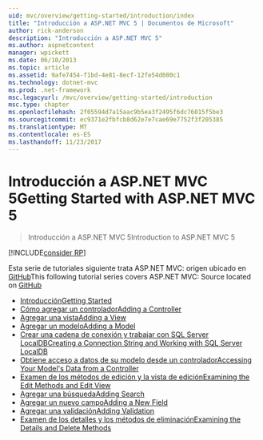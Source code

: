 ```yaml
---
uid: mvc/overview/getting-started/introduction/index
title: "Introducción a ASP.NET MVC 5 | Documentos de Microsoft"
author: rick-anderson
description: "Introducción a ASP.NET MVC 5"
ms.author: aspnetcontent
manager: wpickett
ms.date: 06/10/2013
ms.topic: article
ms.assetid: 9afe7454-f1bd-4e81-8ecf-12fe54d080c1
ms.technology: dotnet-mvc
ms.prod: .net-framework
msc.legacyurl: /mvc/overview/getting-started/introduction
msc.type: chapter
ms.openlocfilehash: 2f05594d7a15aac9b5ea3f2495f6dc76015f5be3
ms.sourcegitcommit: ec9371e2fbfcb8d62e7e7cae69e7752f3f205385
ms.translationtype: MT
ms.contentlocale: es-ES
ms.lasthandoff: 11/23/2017
---
```

<a name="getting-started-with-aspnet-mvc-5"></a><span data-ttu-id="65a97-103">Introducción a ASP.NET MVC 5</span><span class="sxs-lookup"><span data-stu-id="65a97-103">Getting Started with ASP.NET MVC 5</span></span>
====================
> <span data-ttu-id="65a97-104">Introducción a ASP.NET MVC 5</span><span class="sxs-lookup"><span data-stu-id="65a97-104">Introduction to ASP.NET MVC 5</span></span>

[!INCLUDE[consider RP](../../../../includes/razor.md)]

<span data-ttu-id="65a97-105">Esta serie de tutoriales siguiente trata ASP.NET MVC: origen ubicado en [GitHub](https://github.com/aspnet/Docs/tree/master/aspnet/mvc/overview/getting-started/introduction/sample/MvcMovie/MvcMovie)</span><span class="sxs-lookup"><span data-stu-id="65a97-105">This following tutorial series covers ASP.NET MVC: Source located on [GitHub](https://github.com/aspnet/Docs/tree/master/aspnet/mvc/overview/getting-started/introduction/sample/MvcMovie/MvcMovie)</span></span>

- [<span data-ttu-id="65a97-106">Introducción</span><span class="sxs-lookup"><span data-stu-id="65a97-106">Getting Started</span></span>](getting-started.md)
- [<span data-ttu-id="65a97-107">Cómo agregar un controlador</span><span class="sxs-lookup"><span data-stu-id="65a97-107">Adding a Controller</span></span>](adding-a-controller.md)
- [<span data-ttu-id="65a97-108">Agregar una vista</span><span class="sxs-lookup"><span data-stu-id="65a97-108">Adding a View</span></span>](adding-a-view.md)
- [<span data-ttu-id="65a97-109">Agregar un modelo</span><span class="sxs-lookup"><span data-stu-id="65a97-109">Adding a Model</span></span>](adding-a-model.md)
- [<span data-ttu-id="65a97-110">Crear una cadena de conexión y trabajar con SQL Server LocalDB</span><span class="sxs-lookup"><span data-stu-id="65a97-110">Creating a Connection String and Working with SQL Server LocalDB</span></span>](creating-a-connection-string.md)
- [<span data-ttu-id="65a97-111">Obtiene acceso a datos de su modelo desde un controlador</span><span class="sxs-lookup"><span data-stu-id="65a97-111">Accessing Your Model's Data from a Controller</span></span>](accessing-your-models-data-from-a-controller.md)
- [<span data-ttu-id="65a97-112">Examen de los métodos de edición y la vista de edición</span><span class="sxs-lookup"><span data-stu-id="65a97-112">Examining the Edit Methods and Edit View</span></span>](examining-the-edit-methods-and-edit-view.md)
- [<span data-ttu-id="65a97-113">Agregar una búsqueda</span><span class="sxs-lookup"><span data-stu-id="65a97-113">Adding Search</span></span>](adding-search.md)
- [<span data-ttu-id="65a97-114">Agregar un nuevo campo</span><span class="sxs-lookup"><span data-stu-id="65a97-114">Adding a New Field</span></span>](adding-a-new-field.md)
- [<span data-ttu-id="65a97-115">Agregar una validación</span><span class="sxs-lookup"><span data-stu-id="65a97-115">Adding Validation</span></span>](adding-validation.md)
- [<span data-ttu-id="65a97-116">Examen de los detalles y los métodos de eliminación</span><span class="sxs-lookup"><span data-stu-id="65a97-116">Examining the Details and Delete Methods</span></span>](examining-the-details-and-delete-methods.md)
